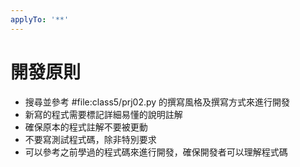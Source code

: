 ```yaml
---
applyTo: '**'
---
```


# 開發原則

-   搜尋並參考 #file:class5/prj02.py 的撰寫風格及撰寫方式來進行開發
-   新寫的程式需要標記詳細易懂的說明註解
-   確保原本的程式註解不要被更動
-   不要寫測試程式碼，除非特別要求
-   可以參考之前學過的程式碼來進行開發，確保開發者可以理解程式碼
